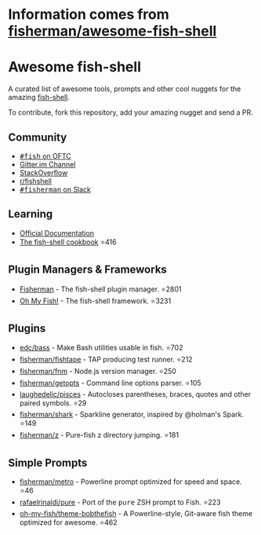 # Information comes from [fisherman/awesome-fish-shell](https://github.com/fisherman/awesome-fish-shell)
# Awesome fish-shell

A curated list of awesome tools, prompts and other cool nuggets for the amazing [fish-shell](https://github.com/fish-shell/fish-shell).

To contribute, fork this repository, add your amazing nugget and send a PR.

## Community

* [<samp>#fish</samp> on OFTC](https://webchat.oftc.net/?channels=fish)
* [Gitter.im Channel](https://gitter.im/fish-shell/fish-shell)
* [StackOverflow](http://stackoverflow.com/questions/tagged/fish)
* [r/fishshell](https://www.reddit.com/r/fishshell/)
* [<samp>#fisherman</samp> on Slack](https://fisherman-wharf.herokuapp.com)

## Learning

* [Official Documentation](http://fishshell.com/docs/current/index.html)
* [The fish-shell cookbook](https://github.com/jorgebucaran/fish-shell-cookbook) :star:416

## Plugin Managers & Frameworks

* [Fisherman](https://github.com/fisherman/fisherman) - The fish-shell plugin manager. :star:2801
* [Oh My Fish!](https://github.com/oh-my-fish/oh-my-fish) - The fish-shell framework. :star:3231

## Plugins

* [edc/bass](https://github.com/edc/bass) - Make Bash utilities usable in fish. :star:702
* [fisherman/fishtape](https://github.com/fisherman/fishtape) - TAP producing test runner. :star:212
* [fisherman/fnm](https://github.com/fisherman/fnm) - Node.js version manager. :star:250
* [fisherman/getopts](https://github.com/fisherman/getopts) - Command line options parser. :star:105
* [laughedelic/pisces](https://github.com/laughedelic/pisces) - Autocloses parentheses, braces, quotes and other paired symbols. :star:29
* [fisherman/shark](https://github.com/fisherman/shark) - Sparkline generator, inspired by @holman's Spark. :star:149
* [fisherman/z](https://github.com/fisherman/z) - Pure-fish z directory jumping. :star:181

## Simple Prompts

* [fisherman/metro](https://github.com/fisherman/metro) - Powerline prompt optimized for speed and space. :star:46
* [rafaelrinaldi/pure](https://github.com/rafaelrinaldi/pure) - Port of the <samp>pure</samp> ZSH prompt to Fish. :star:223
* [oh-my-fish/theme-bobthefish](https://github.com/oh-my-fish/theme-bobthefish) - A Powerline-style, Git-aware fish theme optimized for awesome. :star:462

